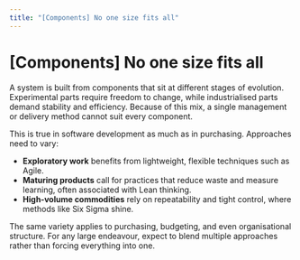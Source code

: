 ```yaml
---
title: "[Components] No one size fits all"
---
```


# [Components] No one size fits all

A system is built from components that sit at different stages of evolution. Experimental parts require freedom to change, while industrialised parts demand stability and efficiency. Because of this mix, a single management or delivery method cannot suit every component.

This is true in software development as much as in purchasing.
Approaches need to vary:

- **Exploratory work** benefits from lightweight, flexible techniques such as Agile.
- **Maturing products** call for practices that reduce waste and measure learning, often associated with Lean thinking.
- **High‑volume commodities** rely on repeatability and tight control, where methods like Six Sigma shine.

The same variety applies to purchasing, budgeting, and even organisational structure. For any large endeavour, expect to blend multiple approaches rather than forcing everything into one.
